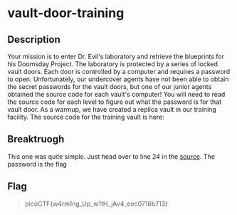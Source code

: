 # vault-door-training

## Description
Your mission is to enter Dr. Evil's laboratory and retrieve the blueprints for his Doomsday Project. The laboratory is protected by a series of locked vault doors. Each door is controlled by a computer and requires a password to open. Unfortunately, our undercover agents have not been able to obtain the secret passwords for the vault doors, but one of our junior agents obtained the source code for each vault's computer! You will need to read the source code for each level to figure out what the password is for that vault door. As a warmup, we have created a replica vault in our training facility. The source code for the training vault is here:


## Breaktruogh 
This one was quite simple. Just head over to line 24 in the [source](VaultDoorTraining.java).
The password is the flag

## Flag
> picoCTF{w4rm1ng_Up_w1tH_jAv4_eec0716b713}
